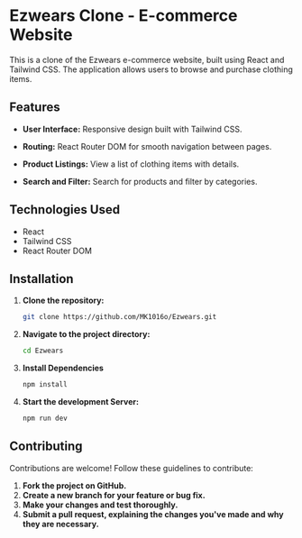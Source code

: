 # Ezwears Clone - E-commerce Website

This is a clone of the Ezwears e-commerce website, built using React and Tailwind CSS. The application allows users to browse and purchase clothing items.

## Features

- **User Interface:** Responsive design built with Tailwind CSS.

- **Routing:** React Router DOM for smooth navigation between pages.

- **Product Listings:** View a list of clothing items with details.

- **Search and Filter:** Search for products and filter by categories.

## Technologies Used

- React
- Tailwind CSS
- React Router DOM


## Installation

1. **Clone the repository:**

   ```bash
   git clone https://github.com/MK1016o/Ezwears.git

2. **Navigate to the project directory:**

    ```bash
    cd Ezwears

3. **Install Dependencies**

    ```bash
    npm install

4. **Start the development Server:**

    ```bash
    npm run dev

## Contributing

Contributions are welcome! Follow these guidelines to contribute:

1. **Fork the project on GitHub.**
2. **Create a new branch for your feature or bug fix.**
3. **Make your changes and test thoroughly.**
4. **Submit a pull request, explaining the changes you've made and why they are necessary.**
